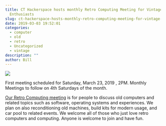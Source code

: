 ```yaml
---
title: CT Hackerspace hosts monthly Retro Computing Meeting for Vintage Computer
  Enthusiasts
slug: ct-hackerspace-hosts-monthly-retro-computing-meeting-for-vintage-computer-enthusiasts
date: 2019-03-03 19:52:01
categories:
  - computer
  - old
  - retro
  - Uncategorized
  - vintage
description: ""
author: Bill
---
```



![](/uploads/2019/03/6o0.gif)

First meeting scheduled for Saturday, March 23, 2019 , 2PM. Monthly Meetings to follow on 4th Saturdays of the month.

[Our Retro Computing meeting](https://www.meetup.com/CT-Hackerspace/events/259453906/) is for people to discuss old computers and related topics such as software, operating systems and experiences. We plan on also reconditioning old machines, build kits for modern usage, and car pool to related events. We welcome all of those who just love retro computers and computing. Anyone is welcome to join and have fun.
